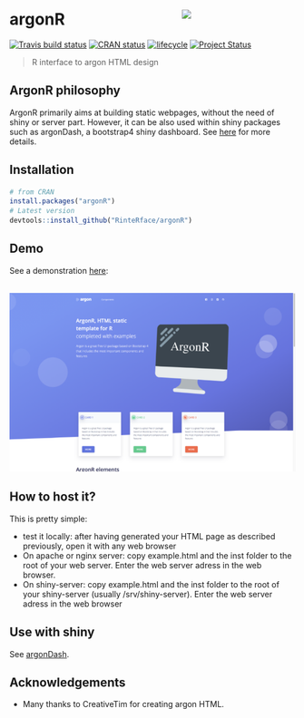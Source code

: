 # argonR <img src="http://www.rinterface.com/inst/images/argonR.svg" width=200 align="right" />

[![Travis build status](https://travis-ci.org/RinteRface/argonR.svg?branch=master)](https://travis-ci.org/RinteRface/argonR)
[![CRAN status](https://www.r-pkg.org/badges/version/argonR)](https://cran.r-project.org/package=argonR)
[![lifecycle](https://img.shields.io/badge/lifecycle-maturing-ff69b4.svg)](https://www.tidyverse.org/lifecycle/#maturing)
[![Project Status](http://www.repostatus.org/badges/latest/wip.svg)](http://www.repostatus.org/#wip)

> R interface to argon HTML design

## ArgonR philosophy
ArgonR primarily aims at building static webpages, without the need of shiny or server part. However,
it can be also used within shiny packages such as argonDash, a bootstrap4 shiny dashboard.
See [here](https://github.com/RinteRface/argonDash) for more details.

## Installation

```r
# from CRAN
install.packages("argonR")
# Latest version
devtools::install_github("RinteRface/argonR")
```

## Demo

See a demonstration [here](http://rinterface.com/shiny/argonR/):

<br>
<a href="http://rinterface.com/shiny/argonR/" target="_blank"><img src="man/figures/argonRDemo.png"></a>

## How to host it?
This is pretty simple:
* test it locally: after having generated your HTML page as described previously, 
open it with any web browser
* On apache or nginx server: copy example.html and the inst folder to the root of your
web server. Enter the web server adress in the web browser.
* On shiny-server: copy example.html and the inst folder to the root of your
shiny-server (usually /srv/shiny-server). Enter the web server adress in the web browser

## Use with shiny

See [argonDash](https://github.com/RinteRface/argonDash).

## Acknowledgements
* Many thanks to CreativeTim for creating argon HTML.
